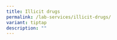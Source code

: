 ```yaml
---
title: Illicit drugs
permalink: /lab-services/illicit-drugs/
variant: tiptap
description: ""
---
```

